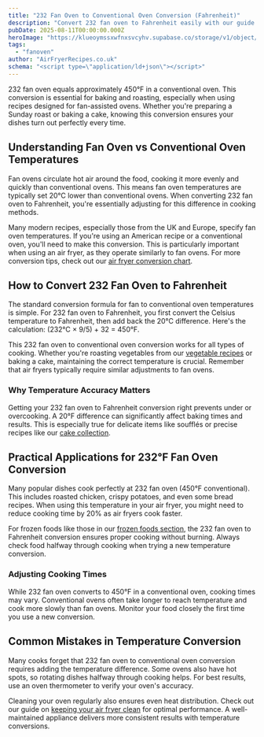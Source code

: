 ```yaml
---
title: "232 Fan Oven to Conventional Oven Conversion (Fahrenheit)"
description: "Convert 232 fan oven to Fahrenheit easily with our guide for flawless conventional oven results every time. Get baking today!"
pubDate: 2025-08-11T00:00:00.000Z
heroImage: "https://klueoymssxwfnxsvcyhv.supabase.co/storage/v1/object/public/md/232-fan-oven-to-conventional-oven-conversion-fahrenheit-c656bddb.png"
tags:
  - "fanoven"
author: "AirFryerRecipes.co.uk"
schema: "<script type=\"application/ld+json\"></script>"
---
```


<p>232 fan oven equals approximately 450°F in a conventional oven. This conversion is essential for baking and roasting, especially when using recipes designed for fan-assisted ovens. Whether you're preparing a Sunday roast or baking a cake, knowing this conversion ensures your dishes turn out perfectly every time.</p>

<h2>Understanding Fan Oven vs Conventional Oven Temperatures</h2>
<p>Fan ovens circulate hot air around the food, cooking it more evenly and quickly than conventional ovens. This means fan oven temperatures are typically set 20°C lower than conventional ovens. When converting 232 fan oven to Fahrenheit, you're essentially adjusting for this difference in cooking methods.</p>
<p>Many modern recipes, especially those from the UK and Europe, specify fan oven temperatures. If you're using an American recipe or a conventional oven, you'll need to make this conversion. This is particularly important when using an air fryer, as they operate similarly to fan ovens. For more conversion tips, check out our <a href=https://www.airfryerrecipe.co.uk/air-fryer-conversion-chart>air fryer conversion chart</a>.</p>

<h2>How to Convert 232 Fan Oven to Fahrenheit</h2>
<p>The standard conversion formula for fan to conventional oven temperatures is simple. For 232 fan oven to Fahrenheit, you first convert the Celsius temperature to Fahrenheit, then add back the 20°C difference. Here's the calculation: (232°C × 9/5) + 32 = 450°F.</p>
<p>This 232 fan oven to conventional oven conversion works for all types of cooking. Whether you're roasting vegetables from our <a href=https://www.airfryerrecipe.co.uk/recipe-category/vegetables>vegetable recipes</a> or baking a cake, maintaining the correct temperature is crucial. Remember that air fryers typically require similar adjustments to fan ovens.</p>

<h3>Why Temperature Accuracy Matters</h3>
<p>Getting your 232 fan oven to Fahrenheit conversion right prevents under or overcooking. A 20°F difference can significantly affect baking times and results. This is especially true for delicate items like soufflés or precise recipes like our <a href=https://www.airfryerrecipe.co.uk/recipe-category/cakes>cake collection</a>.</p>

<h2>Practical Applications for 232°F Fan Oven Conversion</h2>
<p>Many popular dishes cook perfectly at 232 fan oven (450°F conventional). This includes roasted chicken, crispy potatoes, and even some bread recipes. When using this temperature in your air fryer, you might need to reduce cooking time by 20% as air fryers cook faster.</p>
<p>For frozen foods like those in our <a href=https://www.airfryerrecipe.co.uk/recipe-category/frozen-foods>frozen foods section</a>, the 232 fan oven to Fahrenheit conversion ensures proper cooking without burning. Always check food halfway through cooking when trying a new temperature conversion.</p>

<h3>Adjusting Cooking Times</h3>
<p>While 232 fan oven converts to 450°F in a conventional oven, cooking times may vary. Conventional ovens often take longer to reach temperature and cook more slowly than fan ovens. Monitor your food closely the first time you use a new conversion.</p>

<h2>Common Mistakes in Temperature Conversion</h2>
<p>Many cooks forget that 232 fan oven to conventional oven conversion requires adding the temperature difference. Some ovens also have hot spots, so rotating dishes halfway through cooking helps. For best results, use an oven thermometer to verify your oven's accuracy.</p>
<p>Cleaning your oven regularly also ensures even heat distribution. Check out our guide on <a href=https://www.airfryerrecipe.co.uk/air-fryer-cleaner>keeping your air fryer clean</a> for optimal performance. A well-maintained appliance delivers more consistent results with temperature conversions.</p>